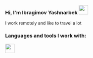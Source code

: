 ### Hi, I'm Ibragimov Yashnarbek <img src="https://media.giphy.com/media/05zW9D5WgvEn72eNMk/giphy.gif" width="30px">
I work remotely and like to travel a lot 

### Languages and tools I work with: 

<code><img src="https://www.freepnglogos.com/uploads/html5-logo-png/html5-logo-best-web-design-psd-html-cms-development-ecommerce-6.png" height="30px"></code>
